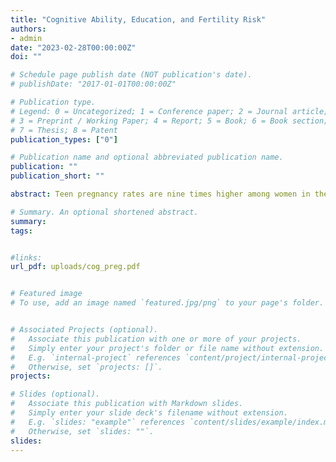 ```yaml
---
title: "Cognitive Ability, Education, and Fertility Risk"
authors:
- admin
date: "2023-02-28T00:00:00Z"
doi: ""

# Schedule page publish date (NOT publication's date).
# publishDate: "2017-01-01T00:00:00Z"

# Publication type.
# Legend: 0 = Uncategorized; 1 = Conference paper; 2 = Journal article;
# 3 = Preprint / Working Paper; 4 = Report; 5 = Book; 6 = Book section;
# 7 = Thesis; 8 = Patent
publication_types: ["0"]

# Publication name and optional abbreviated publication name.
publication: ""
publication_short: ""

abstract: Teen pregnancy rates are nine times higher among women in the lowest cognitive ability quartile compared to those in the top quartile. This paper presents empirical evidence from the NLSY79 dataset on the relationship between cognitive ability, pregnancy timing, and intention. In addition, a life cycle model is developed and estimated to explore whether variations in opportunity in wage, marriage, and contraception efficiency by education account for the differences in fertility timing among women with different cognitive abilities. However, these mechanisms only account for half of the correlation between cognitive ability and teen pregnancy. Therefore, I add heterogeneity in contraception efficiency by cognitive ability to bridge this gap. The model reveals that policies that lower contraception costs reduce early pregnancies and enhance women's welfare. However, the model also shows that teen mothers' college attendance remains low, as college education is costly for low ability women, even without a teen pregnancy.

# Summary. An optional shortened abstract.
summary: 
tags:


#links:
url_pdf: uploads/cog_preg.pdf


# Featured image
# To use, add an image named `featured.jpg/png` to your page's folder. 


# Associated Projects (optional).
#   Associate this publication with one or more of your projects.
#   Simply enter your project's folder or file name without extension.
#   E.g. `internal-project` references `content/project/internal-project/index.md`.
#   Otherwise, set `projects: []`.
projects:

# Slides (optional).
#   Associate this publication with Markdown slides.
#   Simply enter your slide deck's filename without extension.
#   E.g. `slides: "example"` references `content/slides/example/index.md`.
#   Otherwise, set `slides: ""`.
slides:
---
```



